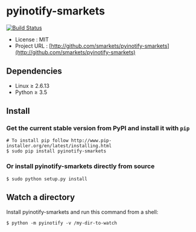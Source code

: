 # pyinotify-smarkets

[![Build Status](https://travis-ci.org/smarkets/pyinotify-smarkets.svg?branch=master)](https://travis-ci.org/smarkets/pyinotify-smarkets)

* License          : MIT
* Project URL      : [http://github.com/smarkets/pyinotify-smarkets](http://github.com/smarkets/pyinotify-smarkets)


## Dependencies

* Linux ≥ 2.6.13
* Python ≥ 3.5


## Install

### Get the current stable version from PyPI and install it with `pip`

    # To install pip follow http://www.pip-installer.org/en/latest/installing.html
    $ sudo pip install pyinotify-smarkets

### Or install pyinotify-smarkets directly from source

    $ sudo python setup.py install


## Watch a directory

Install pyinotify-smarkets and run this command from a shell:

    $ python -m pyinotify -v /my-dir-to-watch

